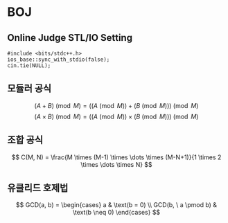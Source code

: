 # BOJ

## Online Judge STL/IO Setting
```
#include <bits/stdc++.h>
ios_base::sync_with_stdio(false);
cin.tie(NULL);
```

## 모듈러 공식
$$ (A + B) \pmod{M} = \left( (A \pmod{M}) + (B \pmod{M}) \right) \pmod{M} $$
$$ (A \times B) \pmod{M} = \left( (A \pmod{M}) \times (B \pmod{M}) \right) \pmod{M} $$

## 조합 공식
$$ C(M, N) = \frac{M \times (M-1) \times \dots \times (M-N+1)}{1 \times 2 \times \dots \times N} $$

## 유클리드 호제법
$$ GCD(a, b) = \begin{cases} a & \text(b = 0) \\ GCD(b, \ a \pmod b) & \text(b \neq 0) \end{cases} $$
